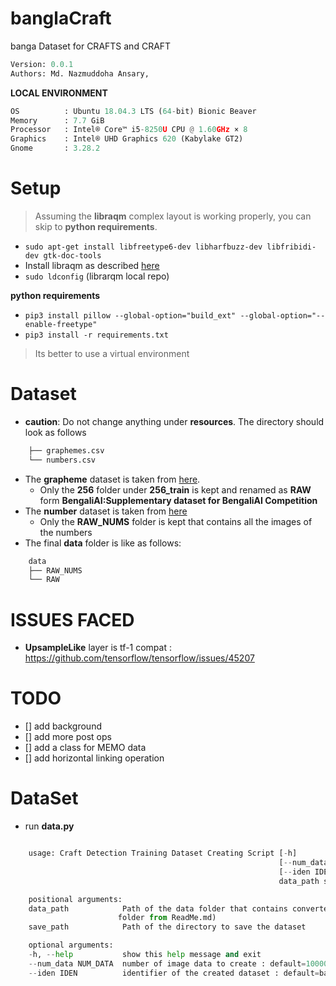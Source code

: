 # banglaCraft
banga Dataset for CRAFTS and CRAFT
```python
Version: 0.0.1     
Authors: Md. Nazmuddoha Ansary, 
```
**LOCAL ENVIRONMENT**  
```python
OS          : Ubuntu 18.04.3 LTS (64-bit) Bionic Beaver        
Memory      : 7.7 GiB  
Processor   : Intel® Core™ i5-8250U CPU @ 1.60GHz × 8    
Graphics    : Intel® UHD Graphics 620 (Kabylake GT2)  
Gnome       : 3.28.2  
```
# Setup
>Assuming the **libraqm** complex layout is working properly, you can skip to **python requirements**. 
*  ```sudo apt-get install libfreetype6-dev libharfbuzz-dev libfribidi-dev gtk-doc-tools```
* Install libraqm as described [here](https://github.com/HOST-Oman/libraqm)
* ```sudo ldconfig``` (librarqm local repo)

**python requirements**

* ```pip3 install pillow --global-option="build_ext" --global-option="--enable-freetype"```
* ```pip3 install -r requirements.txt``` 
> Its better to use a virtual environment 
# Dataset
* **caution**: Do not change anything under **resources**. The directory should look as follows
```python
    ├── graphemes.csv
    └── numbers.csv
```
* The **grapheme** dataset is taken from [here](https://www.kaggle.com/pestipeti/bengali-quick-eda/#data). 
    * Only the **256** folder under **256_train** is kept and renamed as **RAW** form **BengaliAI:Supplementary dataset for BengaliAI Competition**
* The **number** dataset is taken from [here](https://www.kaggle.com/nazmuddhohaansary/banglasymbols) 
    * Only the **RAW_NUMS** folder is kept that contains all the images of the numbers
* The final **data** folder is like as follows:

```python
    data
    ├── RAW_NUMS
    └── RAW
```


# ISSUES FACED
* **UpsampleLike** layer is tf-1 compat : https://github.com/tensorflow/tensorflow/issues/45207

# TODO
- [] add background
- [] add more post ops
- [] add a class for MEMO data
- [] add horizontal linking operation

# DataSet
* run **data.py**

```python

    usage: Craft Detection Training Dataset Creating Script [-h]
                                                            [--num_data NUM_DATA]
                                                            [--iden IDEN]
                                                            data_path save_path

    positional arguments:
    data_path            Path of the data folder that contains converted and raw
                        folder from ReadMe.md)
    save_path            Path of the directory to save the dataset

    optional arguments:
    -h, --help           show this help message and exit
    --num_data NUM_DATA  number of image data to create : default=100000
    --iden IDEN          identifier of the created dataset : default=baseData

```